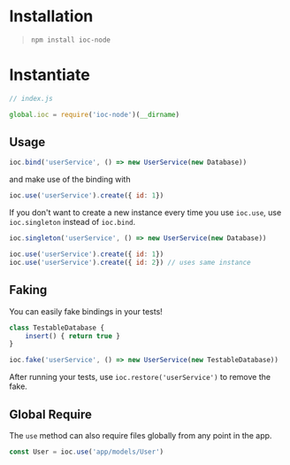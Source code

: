 # Installation

> `npm install ioc-node`

# Instantiate

```javascript
// index.js

global.ioc = require('ioc-node')(__dirname)
```

## Usage

```javascript
ioc.bind('userService', () => new UserService(new Database))
```

and make use of the binding with

```javascript
ioc.use('userService').create({ id: 1})
```

If you don't want to create a new instance every time you use `ioc.use`, use `ioc.singleton` instead of `ioc.bind`.

```javascript
ioc.singleton('userService', () => new UserService(new Database))

ioc.use('userService').create({ id: 1})
ioc.use('userService').create({ id: 2}) // uses same instance
```

## Faking
You can easily fake bindings in your tests!

```javascript
class TestableDatabase {
    insert() { return true }
}

ioc.fake('userService', () => new UserService(new TestableDatabase))
```

After running your tests, use `ioc.restore('userService')` to remove the fake.

## Global Require
The `use` method can also require files globally from any point in the app.

```javascript
const User = ioc.use('app/models/User')
```